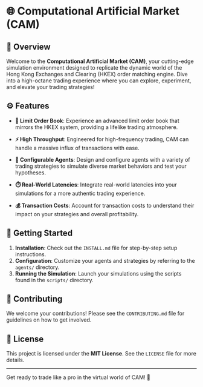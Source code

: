 # 🌐 Computational Artificial Market (CAM)

## 🚀 Overview

Welcome to the **Computational Artificial Market (CAM)**, your cutting-edge simulation environment designed to replicate the dynamic world of the Hong Kong Exchanges and Clearing (HKEX) order matching engine. Dive into a high-octane trading experience where you can explore, experiment, and elevate your trading strategies!

## ⚙️ Features

- **📝 Limit Order Book**: Experience an advanced limit order book that mirrors the HKEX system, providing a lifelike trading atmosphere.
  
- **⚡ High Throughput**: Engineered for high-frequency trading, CAM can handle a massive influx of transactions with ease.

- **🤖 Configurable Agents**: Design and configure agents with a variety of trading strategies to simulate diverse market behaviors and test your hypotheses.

- **⏱️ Real-World Latencies**: Integrate real-world latencies into your simulations for a more authentic trading experience.

- **💰 Transaction Costs**: Account for transaction costs to understand their impact on your strategies and overall profitability.

## 🏁 Getting Started

1. **Installation**: Check out the `INSTALL.md` file for step-by-step setup instructions.
2. **Configuration**: Customize your agents and strategies by referring to the `agents/` directory.
3. **Running the Simulation**: Launch your simulations using the scripts found in the `scripts/` directory.

## 🤝 Contributing

We welcome your contributions! Please see the `CONTRIBUTING.md` file for guidelines on how to get involved.

## 📜 License

This project is licensed under the **MIT License**. See the `LICENSE` file for more details.

---

Get ready to trade like a pro in the virtual world of CAM! 🎉
